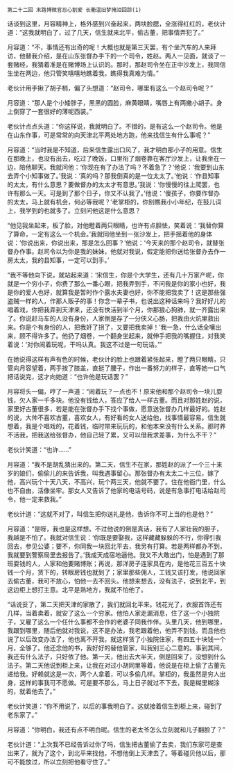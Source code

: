     第二十二回 末路博微官忍心割爱 长衢温旧梦掩泪回踪(1) 

   话谈到这里，月容精神上，格外感到兴奋起来，两块脸腮，全涨得红红的，老伙计道：“这我就明白了，过了几天，信生就来北平，偷古董，把事情弄犯了。”

   月容道：“不，事情还有出奇的呢！大概也就是第三天罢，有个坐汽车的人来拜访，他替我介绍，是在山东张督办手下的一个司令，姓赵。两人一见面，就谈了一套赌经，我猜着准是在赌博场上认识的。那时，那赵司令坐在正中沙发上，我同信生坐在两边，他只管笑嘻嘻地瞧着我，瞧得我真难为情。”

   老伙计用手揪了胡子梢，偏了头想道：“赵司令，哪里有这么一个赵司令呢？”

   月容道：“那人是个小矮胖子，黑黑的圆脸，麻黄眼睛，嘴唇上有两撇小胡子。身上倒穿了一套很好的薄呢西装。”

   老伙计点点头道：“你这样说，我就明白了。不错的，是有这么一个赵司令。他是在山东作事，可是常常的向天津北平两处地方跑，他来找信生有什么事呢？”

   月容道：“当时我是不知道，后来信生露出口风了，我才明白那小子的用意。信生在那晚上，也没有出去，吃过了晚饭，口里衔了烟卷靠在客厅沙发上，让我坐在一边，陪他聊天。我就问他：‘你现在有了办法了吗？不着急了？’他说：‘我要到山东去弄个小知事做了。’我说：‘真的吗？那我倒真的是一位太太了。’他说：‘作县知事的太太，有什么意思？要做督办的太太才有意思。’我说：‘你慢慢的往上爬罢，也许有那么一天。可是到了那个日子，你又不认我了。’他说：‘傻孩子，你要作督办的太太，马上就有机会，何必等我呢？’老掌柜的，你别瞧我小小年纪，在鼓儿词上，我学到的也就多了。立刻问他这是什么意思？

   “他见我坐起来，板了脸，对他瞪着两只眼睛，也许有点胆怯，笑着说：‘我替你算了算命，一定有这么一个机会。’我就同他坐到一张沙发上，把手摇着他的身体说：‘你说出来，你说出来，那是怎么回事？’他说：‘今天来的那个赵司令，就替张督办作事。赵司令以为你是我的妹妹，他就对我说，假定能把你送给张督办去作一房太太，我的县知事，一定可以到手。’

   “我不等他向下说，就站起来道：‘宋信生，你是个大学生，还有几十万家产呢，你就是一个穷小子，你费了那么一番心眼，把我弄到手，不问我是你的家小也好，我是你的爱人也好，就算我是暂时作个露水夫妻也好，你不能把我卖了！这是那些强盗贼一样的人，作那人贩子的事！你念一辈子书，也说出这种话来吗？我好好儿的唱着戏，你把我弄到天津来，还没有快活到半个月，你那狼心狗肺，就一齐露出来了。你说赶马车的人没有身份，人家倒是存了一分侠义心肠，把我由火炕里救出来。你是个有身份的人，把我奸了拐了，又要把我卖掉！’我一急，什么话全嚷出来，顾不得许多了。他扔了烟卷，一个翻身坐起来，就伸手把我的嘴握住，对我笑着说：‘对你闹着玩呢，干吗认真。我这不过是一句玩话。’”

   在她说得这样有声有色的时候，老伙计的脸上也跟着紧张起来，瞪了两只眼睛，只管向月容望着，两手按了膝盖，直挺了腰子，作出一番努力的样子，直等她一口气把话说完，这才向她道：“也许他是玩话罢？”

   月容将头一偏，哼了一声道：“闹着玩？一点也不！原来他和那个赵司令一块儿耍钱，欠人家一千多块。他没有钱给人，答应了给人一样古董。而且对那姓赵的说，家里好古董很多，若是能在张督办手下找个事做，愿意送张督办几样最好的。姓赵的说，大帅不喜欢古董，喜欢女人，有好看的女人送给他，找事情最容易。信生就想着，我是个唱戏的，花着钱，临时带来玩玩的，和他本来没有什么关系。那时养不活我，把我送给张督办，他自己轻了累，又可以借我求差事，为什么不干？”

   老伙计笑道：“也许……”

   月容道：“我不是胡乱猜出来的。第二天，信生不在家，那姓赵的派了一个三十来岁的娘们，偷偷儿的来告诉我，叫我遇事留心。那张督办有太太二十三位，嫁了他，高兴玩个十天八天，不高兴，玩个两三天，他就不要了。住在他衙门里，什么也不自由，活像坐牢。那女人又告诉了他家的电话号码，说是有急事打电话给赵司令，他一定来救我。”

   老伙计道：“这就不对了，叫信生把你送礼是他，告诉你不可上当的也是他？”

   月容道：“是呀，我也是这样想。不过他说的倒是真话，我有了人家壮我的胆子，我越是不怕了。我就对信生说：‘你既是要娶我，这样藏藏躲躲的不行，你得引我回去，参见公婆；要不，你同我一块回北平去，我另有打算。若是两样都办不到，我就要到警察局里去报告了。’我成天成宿地逼他。我又不大敢出门，怕是遇到了那班耍钱的人，人家和他要赌博账；再说，那洋房子连家具在内，是他花三百五十块钱一个月，赁下的，转眼房钱也就到了；家里那些佣人，工钱又该打发，他说回家去偷古董，我可不放心，怕他一去不回头。他想来想去，没有法子，说到北平，到这边柜上想打主意。北平是熟地方，我就不怕他了。

   “话说妥了，第二天把天津的家散了，我们就回北平来。钱花光了，衣服首饰还有几样，当着卖着，就安了这么一个穷家。他怕人家走漏消息，住了这一个小独院子，又雇了这么一个任什么事都不会作的老婆子同我作伴。头里几天，他到哪里，我跟到哪里，随后他就对我说，这不是办法，我老跟着他，他弄不到钱。而且他也说了以后改变办法了，他也离不开我，就这样赁了小独院住家，有四五十块钱一个月，全够了。他还念他的书，我好好的替他管家，叫我别三心二意的。事到其间，我还有什么法子，只好依了他。第一天，他出去大半天，倒是回来了，没想到什么法子。第二天他说到柜上来，让我在对过小胡同里等着，他说是在柜上偷了古董先递给我。好赖就这是一次，两个人拿着，可以多偷几样。掌柜的，我虽然是穷人出身，这样的事我可不愿做。可是要不那么，马上日子就过不下去，我是糊里糊涂的，就着他去了。”

   老伙计笑道：“你不用说了，以后的事我明白了。这就接着信生到柜上来，碰到了老东家了。”

   月容道：“你明白，我还有点不明白昵。信生的老太爷怎么立刻就和儿子翻脸了？”

   老伙计道：“上次我不已经告诉过你了吗，信生把古董偷了去卖，我们东家可是查出来了，就为了这个，到北平来找他，不想他倒上天津去了。等着碰贝他以后，那可不能放过，所以立刻把他看守住了。”

